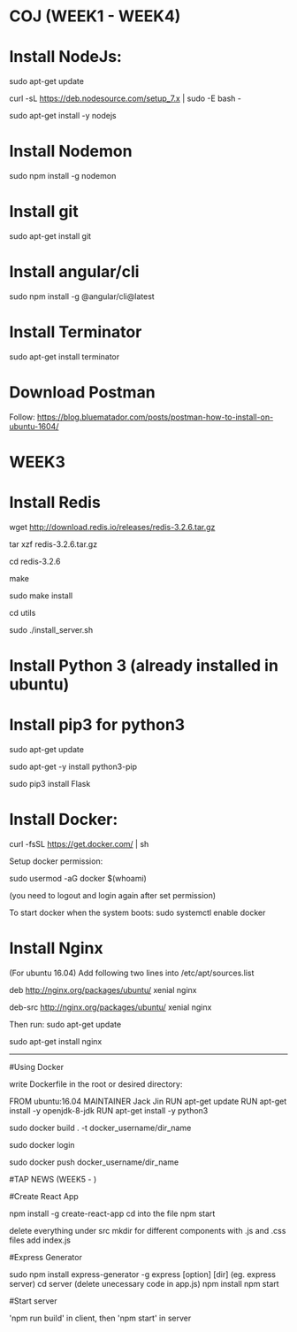 # COJ (WEEK1 - WEEK4)

# Install NodeJs:

sudo apt-get update

curl -sL https://deb.nodesource.com/setup_7.x | sudo -E bash -

sudo apt-get install -y nodejs

# Install Nodemon

sudo npm install -g nodemon

# Install git

sudo apt-get install git

# Install angular/cli

sudo npm install -g @angular/cli@latest

# Install Terminator

sudo apt-get install terminator

# Download Postman
Follow: https://blog.bluematador.com/posts/postman-how-to-install-on-ubuntu-1604/

# WEEK3

# Install Redis

wget http://download.redis.io/releases/redis-3.2.6.tar.gz

tar xzf redis-3.2.6.tar.gz

cd redis-3.2.6

make

sudo make install

cd utils

sudo ./install_server.sh

# Install Python 3 (already installed in ubuntu)

# Install pip3 for python3
sudo apt-get update

sudo apt-get -y install python3-pip

sudo pip3 install Flask

# Install Docker:
curl -fsSL https://get.docker.com/ | sh

Setup docker permission:

sudo usermod -aG docker $(whoami)

(you need to logout and login again after set permission)

To start docker when the system boots: sudo systemctl enable docker

# Install Nginx
(For ubuntu 16.04) Add following two lines into /etc/apt/sources.list

deb http://nginx.org/packages/ubuntu/ xenial nginx

deb-src http://nginx.org/packages/ubuntu/ xenial nginx


Then run:
sudo apt-get update

sudo apt-get install nginx

-----------------------------------------------------------------------------------

#Using Docker

write Dockerfile in the root or desired directory:

FROM ubuntu:16.04
MAINTAINER Jack Jin
RUN apt-get update
RUN apt-get install -y openjdk-8-jdk
RUN apt-get install -y python3

sudo docker build . -t docker_username/dir_name

sudo docker login

sudo docker push docker_username/dir_name

#TAP NEWS (WEEK5 - )

#Create React App

npm install -g create-react-app
cd into the file
npm start

delete everything under src
mkdir for different components with .js and .css files
add index.js

#Express Generator

sudo npm install express-generator -g
express [option] [dir]  (eg. express server)
cd server
(delete unecessary code in app.js)
npm install
npm start

#Start server

'npm run build' in client, then
'npm start' in server


